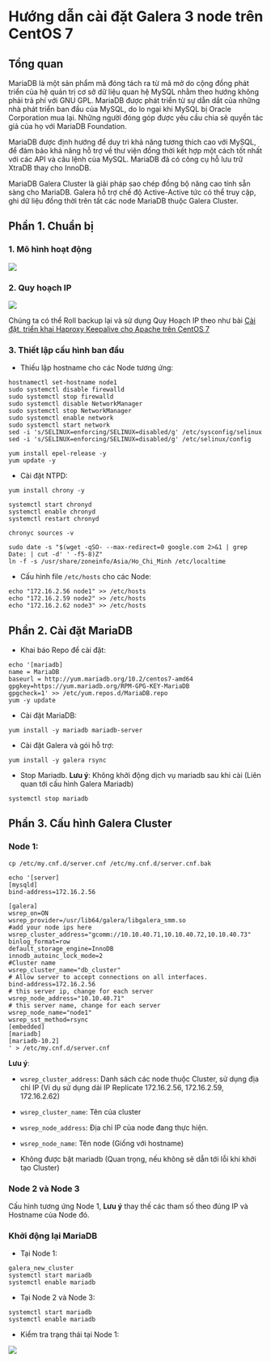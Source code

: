# Hướng dẫn cài đặt Galera 3 node trên CentOS 7

## Tổng quan
MariaDB là một sản phẩm mã đóng tách ra từ mã mở do cộng đồng phát triển của hệ quản trị cơ sở dữ liệu quan hệ MySQL nhằm theo hướng không phải trả phí với GNU GPL. MariaDB được phát triển từ sự dẫn dắt của những nhà phát triển ban đầu của MySQL, do lo ngại khi MySQL bị Oracle Corporation mua lại. Những người đóng góp được yêu cầu chia sẽ quyền tác giả của họ với MariaDB Foundation.

MariaDB được định hướng để duy trì khả năng tương thích cao với MySQL, để đảm bảo khả năng hỗ trợ về thư viện đồng thời kết hợp một cách tốt nhất với các API và câu lệnh của MySQL. MariaDB đã có công cụ hỗ lưu trữ XtraDB thay cho InnoDB.

MariaDB Galera Cluster là giải pháp sao chép đồng bộ nâng cao tính sẵn sàng cho MariaDB. Galera hỗ trợ chế độ Active-Active tức có thể truy cập, ghi dữ liệu đồng thời trên tất các node MariaDB thuộc Galera Cluster.

## Phần 1. Chuẩn bị

### 1. Mô hình hoạt động

<img src="https://imgur.com/HP7Vjn7.png">

### 2. Quy hoạch IP 

<img src="https://imgur.com/pb75k0A.png">

Chúng ta có thể Roll backup lại và sử dụng Quy Hoạch IP theo như bài [Cài đặt, triển khai Haproxy Keepalive cho Apache trên CentOS 7](https://github.com/quanganh1996111/ha-cluster-nhanhoa/blob/main/1-ha-proxy/3-haproxy-keepalive-apache-centos7.md)

### 3. Thiết lập cấu hình ban đầu

- Thiếu lập hostname cho các Node tương ứng:

```
hostnamectl set-hostname node1
sudo systemctl disable firewalld
sudo systemctl stop firewalld
sudo systemctl disable NetworkManager
sudo systemctl stop NetworkManager
sudo systemctl enable network
sudo systemctl start network
sed -i 's/SELINUX=enforcing/SELINUX=disabled/g' /etc/sysconfig/selinux
sed -i 's/SELINUX=enforcing/SELINUX=disabled/g' /etc/selinux/config
```

```
yum install epel-release -y
yum update -y
```

- Cài đặt NTPD:

```
yum install chrony -y 

systemctl start chronyd 
systemctl enable chronyd
systemctl restart chronyd 

chronyc sources -v
```

```
sudo date -s "$(wget -qSO- --max-redirect=0 google.com 2>&1 | grep Date: | cut -d' ' -f5-8)Z"
ln -f -s /usr/share/zoneinfo/Asia/Ho_Chi_Minh /etc/localtime
```

- Cấu hình file `/etc/hosts` cho các Node:

```
echo "172.16.2.56 node1" >> /etc/hosts
echo "172.16.2.59 node2" >> /etc/hosts
echo "172.16.2.62 node3" >> /etc/hosts
```

## Phần 2. Cài đặt MariaDB

- Khai báo Repo để cài đặt:

```
echo '[mariadb]
name = MariaDB
baseurl = http://yum.mariadb.org/10.2/centos7-amd64
gpgkey=https://yum.mariadb.org/RPM-GPG-KEY-MariaDB
gpgcheck=1' >> /etc/yum.repos.d/MariaDB.repo
yum -y update
```

- Cài đặt MariaDB:

```
yum install -y mariadb mariadb-server
```

- Cài đặt Galera và gói hỗ trợ:

```
yum install -y galera rsync
```

- Stop Mariadb. **Lưu ý**: Không khởi động dịch vụ mariadb sau khi cài (Liên quan tới cấu hình Galera Mariadb)

```
systemctl stop mariadb
```

## Phần 3. Cấu hình Galera Cluster

### Node 1:

```
cp /etc/my.cnf.d/server.cnf /etc/my.cnf.d/server.cnf.bak

echo '[server]
[mysqld]
bind-address=172.16.2.56

[galera]
wsrep_on=ON
wsrep_provider=/usr/lib64/galera/libgalera_smm.so
#add your node ips here
wsrep_cluster_address="gcomm://10.10.40.71,10.10.40.72,10.10.40.73"
binlog_format=row
default_storage_engine=InnoDB
innodb_autoinc_lock_mode=2
#Cluster name
wsrep_cluster_name="db_cluster"
# Allow server to accept connections on all interfaces.
bind-address=172.16.2.56
# this server ip, change for each server
wsrep_node_address="10.10.40.71"
# this server name, change for each server
wsrep_node_name="node1"
wsrep_sst_method=rsync
[embedded]
[mariadb]
[mariadb-10.2]
' > /etc/my.cnf.d/server.cnf
```

**Lưu ý**:

- `wsrep_cluster_address`: Danh sách các node thuộc Cluster, sử dụng địa chỉ IP (Ví dụ sử dụng dải IP Replicate 172.16.2.56, 172.16.2.59, 172.16.2.62)

- `wsrep_cluster_name`: Tên của cluster

- `wsrep_node_address`: Địa chỉ IP của node đang thực hiện.

- `wsrep_node_name`: Tên node (Giống với hostname)

- Không được bật mariadb (Quan trọng, nếu không sẽ dẫn tới lỗi khi khởi tạo Cluster)

### Node 2 và Node 3

Cấu hình tương ứng Node 1, **Lưu ý** thay thế các tham số theo đúng IP và Hostname của Node đó.

### Khởi động lại MariaDB

- Tại Node 1:

```
galera_new_cluster
systemctl start mariadb
systemctl enable mariadb
```

- Tại Node 2 và Node 3:

```
systemctl start mariadb
systemctl enable mariadb
```

- Kiểm tra trạng thái tại Node 1:

<img src="https://imgur.com/hOKyixC.png">